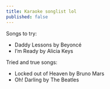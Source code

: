 ```yaml
---
title: Karaoke songlist lol
published: false
---
```


Songs to try:
- Daddy Lessons by Beyoncé
- I’m Ready by Alicia Keys

Tried and true songs:
- Locked out of Heaven by Bruno Mars
- Oh! Darling by The Beatles